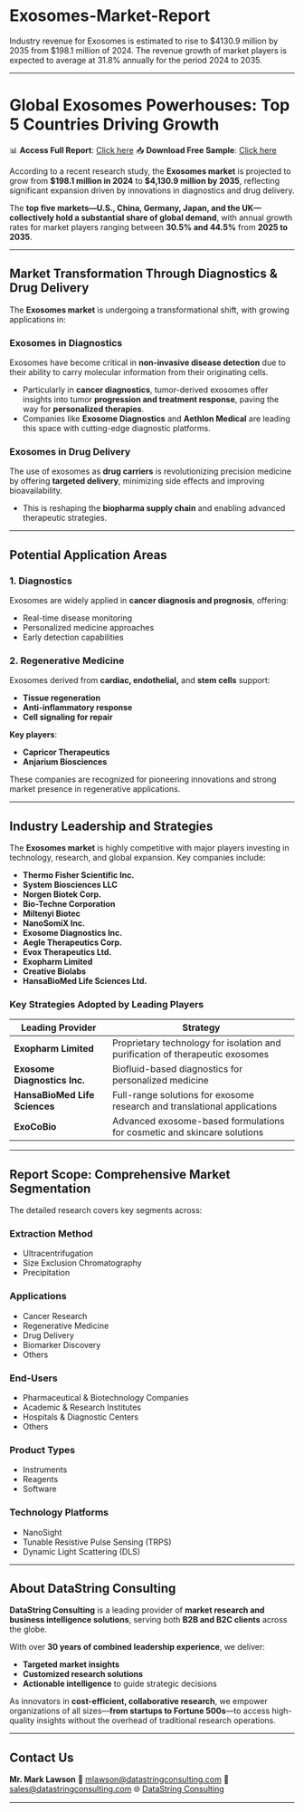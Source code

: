# Exosomes-Market-Report

Industry revenue for Exosomes is estimated to rise to $4130.9 million by 2035 from $198.1 million of 2024. The revenue growth of market players is expected to average at 31.8% annually for the period 2024 to 2035.

---

# Global Exosomes Powerhouses: Top 5 Countries Driving Growth

📊 **Access Full Report**: [Click here](https://datastringconsulting.com/industry-analysis/exosomes-market-research-report)
📥 **Download Free Sample**: [Click here](https://datastringconsulting.com/downloadsample/exosomes-market-research-report)

According to a recent research study, the **Exosomes market** is projected to grow from **\$198.1 million in 2024** to **\$4,130.9 million by 2035**, reflecting significant expansion driven by innovations in diagnostics and drug delivery.

The **top five markets—U.S., China, Germany, Japan, and the UK—collectively hold a substantial share of global demand**, with annual growth rates for market players ranging between **30.5% and 44.5%** from **2025 to 2035**.

---

## Market Transformation Through Diagnostics & Drug Delivery

The **Exosomes market** is undergoing a transformational shift, with growing applications in:

### Exosomes in Diagnostics

Exosomes have become critical in **non-invasive disease detection** due to their ability to carry molecular information from their originating cells.

* Particularly in **cancer diagnostics**, tumor-derived exosomes offer insights into tumor **progression and treatment response**, paving the way for **personalized therapies**.
* Companies like **Exosome Diagnostics** and **Aethlon Medical** are leading this space with cutting-edge diagnostic platforms.

### Exosomes in Drug Delivery

The use of exosomes as **drug carriers** is revolutionizing precision medicine by offering **targeted delivery**, minimizing side effects and improving bioavailability.

* This is reshaping the **biopharma supply chain** and enabling advanced therapeutic strategies.

---

## Potential Application Areas

### 1. **Diagnostics**

Exosomes are widely applied in **cancer diagnosis and prognosis**, offering:

* Real-time disease monitoring
* Personalized medicine approaches
* Early detection capabilities

### 2. **Regenerative Medicine**

Exosomes derived from **cardiac, endothelial,** and **stem cells** support:

* **Tissue regeneration**
* **Anti-inflammatory response**
* **Cell signaling for repair**

**Key players**:

* **Capricor Therapeutics**
* **Anjarium Biosciences**

These companies are recognized for pioneering innovations and strong market presence in regenerative applications.

---

## Industry Leadership and Strategies

The **Exosomes market** is highly competitive with major players investing in technology, research, and global expansion. Key companies include:

* **Thermo Fisher Scientific Inc.**
* **System Biosciences LLC**
* **Norgen Biotek Corp.**
* **Bio-Techne Corporation**
* **Miltenyi Biotec**
* **NanoSomiX Inc.**
* **Exosome Diagnostics Inc.**
* **Aegle Therapeutics Corp.**
* **Evox Therapeutics Ltd.**
* **Exopharm Limited**
* **Creative Biolabs**
* **HansaBioMed Life Sciences Ltd.**

### Key Strategies Adopted by Leading Players

| **Leading Provider**          | **Strategy**                                                                  |
| ----------------------------- | ----------------------------------------------------------------------------- |
| **Exopharm Limited**          | Proprietary technology for isolation and purification of therapeutic exosomes |
| **Exosome Diagnostics Inc.**  | Biofluid-based diagnostics for personalized medicine                          |
| **HansaBioMed Life Sciences** | Full-range solutions for exosome research and translational applications      |
| **ExoCoBio**                  | Advanced exosome-based formulations for cosmetic and skincare solutions       |

---

## Report Scope: Comprehensive Market Segmentation

The detailed research covers key segments across:

### **Extraction Method**

* Ultracentrifugation
* Size Exclusion Chromatography
* Precipitation

### **Applications**

* Cancer Research
* Regenerative Medicine
* Drug Delivery
* Biomarker Discovery
* Others

### **End-Users**

* Pharmaceutical & Biotechnology Companies
* Academic & Research Institutes
* Hospitals & Diagnostic Centers
* Others

### **Product Types**

* Instruments
* Reagents
* Software

### **Technology Platforms**

* NanoSight
* Tunable Resistive Pulse Sensing (TRPS)
* Dynamic Light Scattering (DLS)



---

## About DataString Consulting

**DataString Consulting** is a leading provider of **market research and business intelligence solutions**, serving both **B2B and B2C clients** across the globe.

With over **30 years of combined leadership experience**, we deliver:

* **Targeted market insights**
* **Customized research solutions**
* **Actionable intelligence** to guide strategic decisions

As innovators in **cost-efficient, collaborative research**, we empower organizations of all sizes—**from startups to Fortune 500s**—to access high-quality insights without the overhead of traditional research operations.

---

## Contact Us

**Mr. Mark Lawson**
📧 [mlawson@datastringconsulting.com](mailto:mlawson@datastringconsulting.com)
📧 [sales@datastringconsulting.com](mailto:sales@datastringconsulting.com)
🌐 [DataString Consulting](https://datastringconsulting.com)

---

